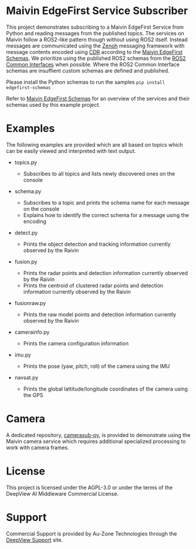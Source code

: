 # Maivin EdgeFirst Service Subscriber

This project demonstrates subscribing to a Maivin EdgeFirst Service from Python and reading messages from the published topics.  The services on Maivin follow a ROS2-like pattern though without using ROS2 itself.  Instead messages are communicated using the [Zenoh](https://zenoh.io) messaging framework with message contents encoded using [CDR](https://en.wikipedia.org/wiki/Common_Data_Representation) according to the [Maivin EdgeFirst Schemas](https://github.com/MaivinAI/schemas).  We prioritize using the published ROS2 schemas from the [ROS2 Common Interfaces](https://github.com/ros2/common_interfaces/tree/humble) when possible.  Where the ROS2 Common Interface schemas are insuffient custom schemas are defined and published.

Please install the Python schemas to run the samples
```pip install edgefirst-schemas```

Refer to [Maivin EdgeFirst Schemas](https://github.com/MaivinAI/schemas) for an overview of the services and their schemas used by this example project.

# Examples

The following examples are provided which are all based on topics which can be easily viewed and interpreted with text output.

- topics.py
  - Subscribes to all topics and lists newly discovered ones on the console

- schema.py
  - Subscribes to a topic and prints the schema name for each message on the console
  - Explains how to identify the correct schema for a message using the encoding

- detect.py
  - Prints the object detection and tracking information currently observed by the Raivin

- fusion.py 
  - Prints the radar points and detection information currently observed by the Raivin 
  - Prints the centroid of clustered radar points and detection information currently observed by the Raivin

- fusionraw.py
  - Prints the raw model points and detection information currently observed by the Raivin

- camerainfo.py
  - Prints the camera configuration information

- imu.py
  - Prints the pose (yaw, pitch, roll) of the camera using the IMU

- navsat.py
  - Prints the global lattitude/longitude coordinates of the camera using the GPS

# Camera

A dedicated repository, [camerasub-py](https://github.com/MaivinAI/camerasub-py), is provided to demonstrate using the Maivin camera service which requires additional specialized processing to work with camera frames.

# License

This project is licensed under the AGPL-3.0 or under the terms of the DeepView AI Middleware Commercial License.

# Support

Commercial Support is provided by Au-Zone Technologies through the [DeepView Support](https://support.deepviewml.com) site.
